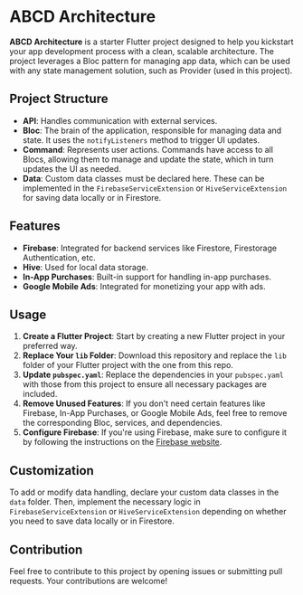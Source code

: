 # ABCD Architecture

**ABCD Architecture** is a starter Flutter project designed to help you kickstart your app development process with a clean, scalable architecture. The project leverages a Bloc pattern for managing app data, which can be used with any state management solution, such as Provider (used in this project).

## Project Structure

- **API**: Handles communication with external services.
- **Bloc**: The brain of the application, responsible for managing data and state. It uses the `notifyListeners` method to trigger UI updates.
- **Command**: Represents user actions. Commands have access to all Blocs, allowing them to manage and update the state, which in turn updates the UI as needed.
- **Data**: Custom data classes must be declared here. These can be implemented in the `FirebaseServiceExtension` or `HiveServiceExtension` for saving data locally or in Firestore.

## Features

- **Firebase**: Integrated for backend services like Firestore, Firestorage Authentication, etc.
- **Hive**: Used for local data storage.
- **In-App Purchases**: Built-in support for handling in-app purchases.
- **Google Mobile Ads**: Integrated for monetizing your app with ads.

## Usage

1. **Create a Flutter Project**: Start by creating a new Flutter project in your preferred way.
2. **Replace Your `lib` Folder**: Download this repository and replace the `lib` folder of your Flutter project with the one from this repo.
3. **Update `pubspec.yaml`**: Replace the dependencies in your `pubspec.yaml` with those from this project to ensure all necessary packages are included.
4. **Remove Unused Features**: If you don't need certain features like Firebase, In-App Purchases, or Google Mobile Ads, feel free to remove the corresponding Bloc, services, and dependencies.
5. **Configure Firebase**: If you're using Firebase, make sure to configure it by following the instructions on the [Firebase website](https://firebase.google.com/docs/flutter/setup).


## Customization

To add or modify data handling, declare your custom data classes in the `data` folder. Then, implement the necessary logic in `FirebaseServiceExtension` or `HiveServiceExtension` depending on whether you need to save data locally or in Firestore.

## Contribution

Feel free to contribute to this project by opening issues or submitting pull requests. Your contributions are welcome!
